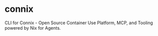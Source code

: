 # connix
CLI for Connix - Open Source Container Use Platform, MCP, and Tooling powered by Nix for Agents.
